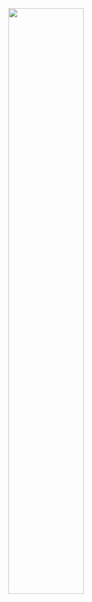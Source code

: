 
<div aling="center">
<img src="https://github-readme-status.vercel.app/api?username=fcasale-dev&theme=aura&hide_border=true&include_all_commits=true&count_private=true" width="55%" />



</div>
